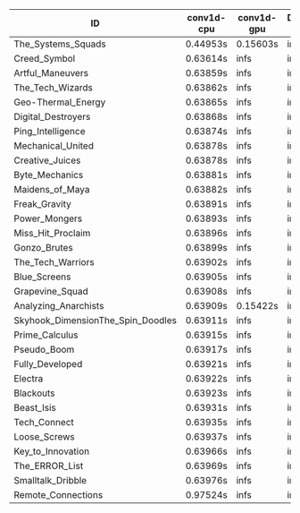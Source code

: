 |ID|conv1d-cpu|conv1d-gpu|DWSPConv2D-gpu|gemm-gpu|avg|
|-|-|-|-|-|-|
|The_Systems_Squads|0.44953s|0.15603s|infs|5.01397s|infs|
|Creed_Symbol|0.63614s|infs|infs|4.96151s|infs|
|Artful_Maneuvers|0.63859s|infs|infs|5.01144s|infs|
|The_Tech_Wizards|0.63862s|infs|infs|5.00920s|infs|
|Geo-Thermal_Energy|0.63865s|infs|infs|4.99709s|infs|
|Digital_Destroyers|0.63868s|infs|infs|4.98594s|infs|
|Ping_Intelligence|0.63874s|infs|infs|5.01730s|infs|
|Mechanical_United|0.63878s|infs|infs|5.01667s|infs|
|Creative_Juices|0.63878s|infs|infs|5.00879s|infs|
|Byte_Mechanics|0.63881s|infs|infs|5.01306s|infs|
|Maidens_of_Maya|0.63882s|infs|infs|4.97222s|infs|
|Freak_Gravity|0.63891s|infs|infs|4.98805s|infs|
|Power_Mongers|0.63893s|infs|infs|5.02104s|infs|
|Miss_Hit_Proclaim|0.63896s|infs|infs|5.00691s|infs|
|Gonzo_Brutes|0.63899s|infs|infs|5.00231s|infs|
|The_Tech_Warriors|0.63902s|infs|infs|5.01617s|infs|
|Blue_Screens|0.63905s|infs|infs|5.00682s|infs|
|Grapevine_Squad|0.63908s|infs|infs|5.02575s|infs|
|Analyzing_Anarchists|0.63909s|0.15422s|infs|4.99666s|infs|
|Skyhook_DimensionThe_Spin_Doodles|0.63911s|infs|infs|5.00206s|infs|
|Prime_Calculus|0.63915s|infs|infs|4.99739s|infs|
|Pseudo_Boom|0.63917s|infs|infs|4.99784s|infs|
|Fully_Developed|0.63921s|infs|infs|5.01661s|infs|
|Electra|0.63922s|infs|infs|4.99430s|infs|
|Blackouts|0.63923s|infs|infs|4.98198s|infs|
|Beast_Isis|0.63931s|infs|infs|5.00199s|infs|
|Tech_Connect|0.63935s|infs|infs|5.03122s|infs|
|Loose_Screws|0.63937s|infs|infs|5.00347s|infs|
|Key_to_Innovation|0.63966s|infs|infs|4.98787s|infs|
|The_ERROR_List|0.63969s|infs|infs|5.01225s|infs|
|Smalltalk_Dribble|0.63976s|infs|infs|4.96935s|infs|
|Remote_Connections|0.97524s|infs|infs|5.00309s|infs|
